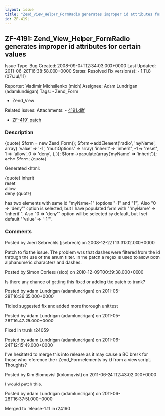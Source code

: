 ```yaml
---
layout: issue
title: "Zend_View_Helper_FormRadio generates improper id attributes for certain values"
id: ZF-4191
---
```


ZF-4191: Zend\_View\_Helper\_FormRadio generates improper id attributes for certain values
------------------------------------------------------------------------------------------

 Issue Type: Bug Created: 2008-09-04T12:34:03.000+0000 Last Updated: 2011-06-28T16:38:58.000+0000 Status: Resolved Fix version(s): - 1.11.8 (07/Jul/11)
 
 Reporter:  Vladimir Michailenko (mich)  Assignee:  Adam Lundrigan (adamlundrigan)  Tags: - Zend\_Form
- Zend\_View
 
 Related issues: 
 Attachments: - [4191.diff](/issues/secure/attachment/11690/4191.diff)
- [ZF-4191.patch](/issues/secure/attachment/14335/ZF-4191.patch)
 
### Description

{quote} $form = new Zend\_Form(); $form->addElement('radio', 'myName', array( 'value' => '-1', 'multiOptions' => array( 'inherit' => 'inherit', -1 => 'reset', 1 => 'allow', 0 => 'deny', ), )); $form->populate(array('myName' => 'inherit')); echo $form; {quote}

Generated xhtml:

{quote} inherit   
 reset   
 allow   
 deny {quote}

has two elements with same id "myName-1" (options "-1" and "1"). Also "0 => 'deny'" option is selected, but I have populated form with "'myName' => 'inherit'". Also "0 => 'deny'" option will be selected by default, but I set default "'value' => '-1'".

 

 

### Comments

Posted by Joeri Sebrechts (jsebrech) on 2008-12-22T13:31:02.000+0000

Patch to fix the issue. The problem was that dashes were filtered from the id through the use of the alnum filter. In the patch a regex is used to allow both alphanumeric characters and dashes.

 

 

Posted by Simon Corless (sico) on 2010-12-09T00:29:38.000+0000

Is there any chance of getting this fixed or adding the patch to trunk?

 

 

Posted by Adam Lundrigan (adamlundrigan) on 2011-05-28T16:36:35.000+0000

Tidied suggested fix and added more thorough unit test

 

 

Posted by Adam Lundrigan (adamlundrigan) on 2011-05-28T16:47:29.000+0000

Fixed in trunk r24059

 

 

Posted by Adam Lundrigan (adamlundrigan) on 2011-06-24T12:15:49.000+0000

I've hesitated to merge this into release as it may cause a BC break for those who reference their Zend\_Form elements by id from a view script. Thoughts?

 

 

Posted by Kim Blomqvist (kblomqvist) on 2011-06-24T12:43:02.000+0000

I would patch this.

 

 

Posted by Adam Lundrigan (adamlundrigan) on 2011-06-28T16:37:51.000+0000

Merged to release-1.11 in r24160

 

 